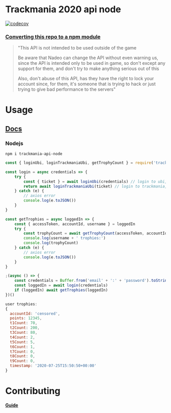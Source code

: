 # Trackmania 2020 api node

[![codecov](https://codecov.io/gh/breeku/trackmania-api-node/branch/master/graph/badge.svg)](https://codecov.io/gh/breeku/trackmania-api-node)

### [Converting this repo to a npm module](https://github.com/The-Firexx/trackmania2020apidocumentation)

> "This API is not intended to be used outside of the game
>
> Be aware that Nadeo can change the API without even warning us, since the API is intended only to be used in game, so don't except any support for them, and don't try to make anything serious out of this
>
> Also, don't abuse of this API, has they have the right to lock your account since, for them, it's someone that is trying to hack or just trying to give bad performance to the servers"

# Usage

## **[Docs](https://trackmania-api-node.netlify.app)**

### Nodejs

`npm i trackmania-api-node`

```javascript
const { loginUbi, loginTrackmaniaUbi, getTrophyCount } = require('trackmania-api-node')

const login = async credentials => {
    try {
        const { ticket } = await loginUbi(credentials) // login to ubi, level 0
        return await loginTrackmaniaUbi(ticket) // login to trackmania, level 1
    } catch (e) {
        // axios error
        console.log(e.toJSON())
    }
}

const getTrophies = async loggedIn => {
    const { accessToken, accountId, username } = loggedIn
    try {
        const trophyCount = await getTrophyCount(accessToken, accountId)
        console.log(username + ' trophies:')
        console.log(trophyCount)
    } catch (e) {
        // axios error
        console.log(e.toJSON())
    }
}

;(async () => {
    const credentials = Buffer.from('email' + ':' + 'password').toString('base64')
    const loggedIn = await login(credentials)
    if (loggedIn) await getTrophies(loggedIn)
})()
```

```javascript
user trophies:
{
  accountId: 'censored',
  points: 12345,
  t1Count: 70,
  t2Count: 200,
  t3Count: 80,
  t4Count: 2,
  t5Count: 5,
  t6Count: 1,
  t7Count: 0,
  t8Count: 0,
  t9Count: 0,
  timestamp: '2020-07-25T15:50:50+00:00'
}
```

# Contributing

[**Guide**](https://github.com/breeku/trackmania-api-node/blob/master/.github/contributing/guide.md)
